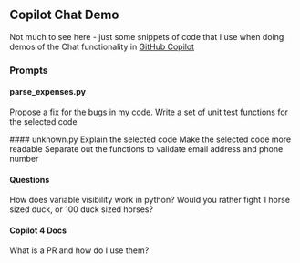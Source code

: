 ## Copilot Chat Demo

Not much to see here - just some snippets of code that I use when doing demos of the 
Chat functionality in [GitHub Copilot](https://gh.io/copilotx)

### Prompts

#### parse_expenses.py
Propose a fix for the bugs in my code.
Write a set of unit test functions for the selected code

#### unknown.py
Explain the selected code
Make the selected code more readable
Separate out the functions to validate email address and phone number

#### Questions
How does variable visibility work in python?
Would you rather fight 1 horse sized duck, or 100 duck sized horses?

#### Copilot 4 Docs
What is a PR and how do I use them?
